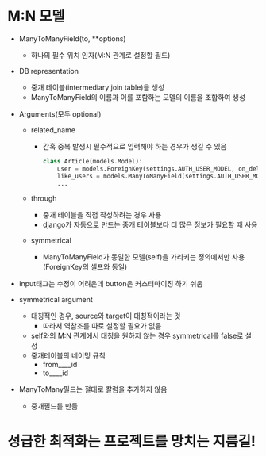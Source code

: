 # M:N 모델

- ManyToManyField(to, **options)
  - 하나의 필수 위치 인자(M:N 관계로 설정할 필드)

- DB representation

  - 중개 테이블(intermediary join table)을 생성
  - ManyToManyField의 이름과 이를 포함하는 모델의 이름을 조합하여 생성

- Arguments(모두 optional)

  - related_name

    - 간혹 중복 발생시 필수적으로 입력해야 하는 경우가 생길 수 있음

      ```python
      class Article(models.Model):
          user = models.ForeignKey(settings.AUTH_USER_MODEL, on_delete=models.CASCADE)
          like_users = models.ManyToManyField(settings.AUTH_USER_MODEL, related_name='like_articles')
          ...
      ```

      

  - through

    - 중개 테이블을 직접 작성하려는 경우 사용
    - django가 자동으로 만드는 중개 테이블보다 더 많은 정보가 필요할 때 사용

  - symmetrical

    - ManyToManyField가 동일한 모델(self)을 가리키는 정의에서만 사용(ForeignKey의 셀프와 동일)



- input태그는 수정이 어려운데 button은 커스터마이징 하기 쉬움



- symmetrical argument
  - 대칭적인 경우, source와 target이 대칭적이라는 것
    - 따라서 역참조를 따로 설정할 필요가 없음
  - self와의 M:N 관계에서 대칭을 원하지 않는 경우 symmetrical를 false로 설정
  - 중개테이블의 네이밍 규칙
    - from____id
    - to____id
- ManyToMany필드는 절대로 칼럼을 추가하지 않음
  - 중개필드를 만듦



#  성급한 최적화는 프로젝트를 망치는 지름길!

